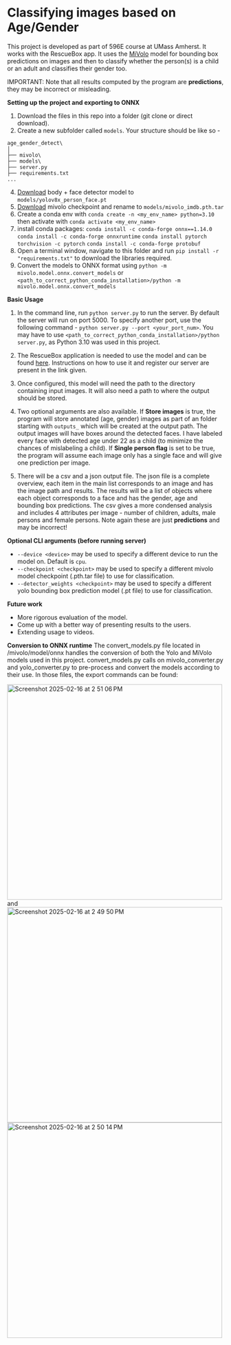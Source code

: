 # Classifying images based on Age/Gender

This project is developed as part of 596E course at UMass Amherst. It works with the RescueBox app. It uses the [MiVolo](https://github.com/WildChlamydia/MiVOLO) model for bounding box predictions on images and then to classify whether the person(s) is a child or an adult and classifies their gender too.

IMPORTANT: Note that all results computed by the program are **predictions**, they may be incorrect or misleading.

**Setting up the project and exporting to ONNX**

1. Download the files in this repo into a folder (git clone or direct download).
2. Create a new subfolder called `models`. Your structure should be like so -

```
age_gender_detect\
│
├── mivolo\
├── models\
├── server.py
├── requirements.txt
...
```

4. [Download](https://drive.google.com/file/d/1CGNCkZQNj5WkP3rLpENWAOgrBQkUWRdw/view) body + face detector model to `models/yolov8x_person_face.pt`
5. [Download](https://drive.google.com/file/d/11i8pKctxz3wVkDBlWKvhYIh7kpVFXSZ4/view) mivolo checkpoint and rename to `models/mivolo_imdb.pth.tar`
6. Create a conda env with `conda create -n <my_env_name> python=3.10` then activate with `conda activate <my_env_name>`
7. install conda packages:
`conda install -c conda-forge onnx==1.14.0`
`conda install -c conda-forge onnxruntime`
`conda install pytorch torchvision -c pytorch`
`conda install -c conda-forge protobuf`
8. Open a terminal window, navigate to this folder and run `pip install -r "requirements.txt"` to download the libraries required.
9. Convert the models to ONNX format using `python -m mivolo.model.onnx.convert_models` or `<path_to_correct_python_conda_installation>/python -m mivolo.model.onnx.convert_models`

**Basic Usage**

1. In the command line, run `python server.py` to run the server. By default the server will run on port 5000. To specify another port, use the following command - `python server.py --port <your_port_num>`. You may have to use `<path_to_correct_python_conda_installation>/python server.py`, as Python 3.10 was used in this project.
2. The RescueBox application is needed to use the model and can be found [here](https://github.com/UMass-Rescue/RescueBox-Desktop). Instructions on how to use it and register our server are present in the link given.

3. Once configured, this model will need the path to the directory containing input images. It will also need a path to where the output should be stored.

4. Two optional arguments are also available. If **Store images** is true, the program will store annotated (age, gender) images as part of an folder starting with `outputs_` which will be created at the output path. The output images will have boxes around the detected faces. I have labeled every face with detected age under 22 as a child (to minimize the chances of mislabeling a child). If **Single person flag** is set to be true, the program will assume each image only has a single face and will give one prediction per image. 

5. There will be a csv and a json output file. The json file is a complete overview, each item in the main list corresponds to an image and has the image path and results. The results will be a list of objects where each object corresponds to a face and has the gender, age and bounding box predictions. The csv gives a more condensed analysis and includes 4 attributes per image - number of children, adults, male persons and female persons. Note again these are just **predictions** and may be incorrect!

**Optional CLI arguments (before running server)**

- `--device <device>` may be used to specify a different device to run the model on. Default is `cpu`.
- `--checkpoint <checkpoint>` may be used to specify a different mivolo model checkpoint (.pth.tar file) to use for classification.
- `--detector_weights <checkpoint>` may be used to specify a different yolo bounding box prediction model (.pt file) to use for classification.


**Future work**

- More rigorous evaluation of the model.
- Come up with a better way of presenting results to the users.
- Extending usage to videos.


**Conversion to ONNX runtime**
The convert_models.py file located in /mivolo/model/onnx handles the conversion of both the Yolo and MiVolo models used in this project. convert_models.py calls on mivolo_converter.py and yolo_converter.py to pre-process and convert the models according to their use. In those files, the export commands can be found:

<img width="500" alt="Screenshot 2025-02-16 at 2 51 06 PM" src="https://github.com/user-attachments/assets/0b482d4c-13b0-49ea-b0ff-624bdf8659f9" /> 
and
<img width="500" alt="Screenshot 2025-02-16 at 2 49 50 PM" src="https://github.com/user-attachments/assets/f0409ad7-b079-405e-a986-1d99bb76533c" />
<img width="500" alt="Screenshot 2025-02-16 at 2 50 14 PM" src="https://github.com/user-attachments/assets/c8ff9d78-9674-45d7-a6a0-f397af2692cb" />

